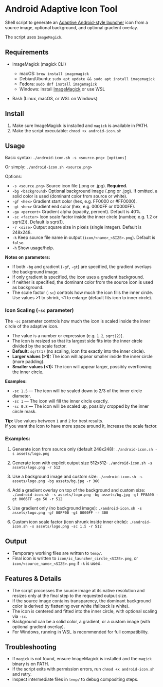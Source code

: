 # Android Adaptive Icon Tool

Shell script to generate an [Adaptive Android-style launcher](https://developer.android.com/develop/ui/views/launch/icon_design_adaptive) icon from a source image, optional background, and optional gradient overlay.

The script uses `ImageMagick`.

## Requirements

- ImageMagick (magick CLI)
  - macOS: `brew install imagemagick`
  - Debian/Ubuntu: `sudo apt update && sudo apt install imagemagick`
  - Fedora: `sudo dnf install imagemagick`
  - Windows: Install [ImageMagick](https://imagemagick.org/script/download.php) or use WSL

- Bash (Linux, macOS, or WSL on Windows)

## Install

1. Make sure ImageMagick is installed and `magick` is available in PATH.
2. Make the script executable:
   `chmod +x android-icon.sh`

## Usage

Basic syntax:
`./android-icon.sh -s <source.png> [options]`

Or simply:
`./android-icon.sh <source.png>`

Options:
- `-s <source.png>`   Source icon file (.png or .jpg). **Required.**
- `-bg <background>`  Optional background image (.png or .jpg). If omitted, a solid color is used (dominant color from source or white).
- `-gf <hex>`         Gradient start color (hex, e.g. FF0000 or #FF0000).
- `-gt <hex>`         Gradient end color (hex, e.g. 0000FF or #0000FF).
- `-ga <percent>`     Gradient alpha (opacity, percent). Default is 40%.
- `-sc <factor>`      Icon scale factor inside the inner circle (number, e.g. 1.2 or sqrt(2)). Default is sqrt(1).
- `-r <size>`         Output square size in pixels (single integer). Default is 248x248.
- `-k`                Keep source file name in output (`icon/<name>_<SIZE>.png`). Default is `false`.
- `-h`                Show usage/help.

**Notes on parameters:**
- If both `-bg` and gradient (`-gf`, `-gt`) are specified, the gradient overlays the background image.
- If only gradient is specified, the icon uses a gradient background.
- If neither is specified, the dominant color from the source icon is used as background.
- The scale factor (`-sc`) controls how much the icon fills the inner circle. Use values >1 to shrink, <1 to enlarge (default fits icon to inner circle).

### Icon Scaling (`-sc` parameter)

The `-sc` parameter controls how much the icon is scaled inside the inner circle of the adaptive icon.
- The value is a number or expression (e.g. `1.2`, `sqrt(2)`).
- The icon is resized so that its largest side fits into the inner circle divided by the scale factor.
- **Default:** `sqrt(1)` (no scaling, icon fits exactly into the inner circle).
- **Larger values (>1):** The icon will appear smaller inside the inner circle (more padding).
- **Smaller values (<1):** The icon will appear larger, possibly overflowing the inner circle.

**Examples:**
- `-sc 1.5` — The icon will be scaled down to 2/3 of the inner circle diameter.
- `-sc 1` — The icon will fill the inner circle exactly.
- `-sc 0.8` — The icon will be scaled up, possibly cropped by the inner circle mask.

**Tip:** Use values between `1` and `2` for best results.  
If you want the icon to have more space around it, increase the scale factor.


### Examples:

1. Generate icon from source only (default 248x248):
   `./android-icon.sh -s assets/logo.png`

2. Generate icon with explicit output size 512x512:
   `./android-icon.sh -s assets/logo.png -r 512`

3. Use a background image and custom size:
   `./android-icon.sh -s assets/logo.png -bg assets/bg.jpg -r 360`

4. Add a gradient overlay on top of the background and custom size:
   `./android-icon.sh -s assets/logo.png -bg assets/bg.jpg -gf FF8A00 -gt 0066FF -ga 50 -r 512`

5. Use gradient only (no background image):
   `./android-icon.sh -s assets/logo.png -gf 00FF00 -gt 0000FF -r 300`

6. Custom icon scale factor (icon shrunk inside inner circle):
   `./android-icon.sh -s assets/logo.png -sc 1.5 -r 512`

## Output

- Temporary working files are written to `temp/`.
- Final icon is written to `icon/ic_launcher_circle_<SIZE>.png`, or `icon/<source_name>_<SIZE>.png` if `-k` is used.

## Features & Details

- The script processes the source image at its native resolution and resizes only at the final step to the requested output size.
- If the source image contains transparency, the dominant background color is derived by flattening over white (fallback is white).
- The icon is centered and fitted into the inner circle, with optional scaling via `-sc`.
- Background can be a solid color, a gradient, or a custom image (with optional gradient overlay).
- For Windows, running in WSL is recommended for full compatibility.

## Troubleshooting

- If `magick` is not found, ensure ImageMagick is installed and the `magick` binary is on PATH.
- If the script exits with permission errors, run `chmod +x android-icon.sh` and retry.
- Inspect intermediate files in `temp/` to debug compositing steps.